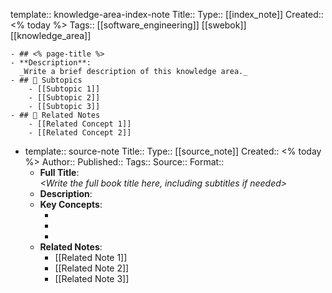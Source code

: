 template:: knowledge-area-index-note
  Title:: 
  Type:: [[index_note]]
  Created:: <% today %>
  Tags:: [[software_engineering]] [[swebok]] [[knowledge_area]]

	- ## <% page-title %>
	- **Description**:  
	  _Write a brief description of this knowledge area._
	- ## 📂 Subtopics
		- [[Subtopic 1]]
		- [[Subtopic 2]]
		- [[Subtopic 3]]
	- ## 📎 Related Notes
		- [[Related Concept 1]]
		- [[Related Concept 2]]
- template:: source-note
    Title:: 
    Type:: [[source_note]]
    Created:: <% today %>
    Author:: 
    Published:: 
    Tags:: 
    Source:: 
    Format::
	- **Full Title**:  
	  *<Write the full book title here, including subtitles if needed>*
	- **Description**:  
	  <Write a short summary of what the book is about and its purpose>
	- **Key Concepts**:
		- <First key idea or focus area>
		- <Second key idea or focus area>
		- <Third key idea or focus area>
	- **Related Notes**:
		- [[Related Note 1]]
		- [[Related Note 2]]
		- [[Related Note 3]]